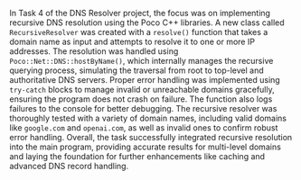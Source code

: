 In Task 4 of the DNS Resolver project, the focus was on implementing recursive DNS resolution using the Poco C++ libraries. 
A new class called `RecursiveResolver` was created with a `resolve()` function that takes a domain name as input and attempts to resolve it to one or more IP addresses. 
The resolution was handled using `Poco::Net::DNS::hostByName()`, which internally manages the recursive querying process, simulating the traversal from root to top-level and authoritative DNS servers. 
Proper error handling was implemented using `try-catch` blocks to manage invalid or unreachable domains gracefully, ensuring the program does not crash on failure. 
The function also logs failures to the console for better debugging. 
The recursive resolver was thoroughly tested with a variety of domain names, including valid domains like `google.com` and `openai.com`, as well as invalid ones to confirm robust error handling. 
Overall, the task successfully integrated recursive resolution into the main program, providing accurate results for multi-level domains and laying the foundation for further enhancements like caching and advanced DNS record handling.
